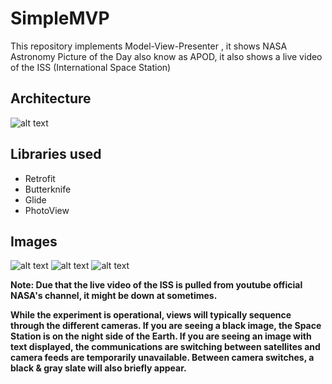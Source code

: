 # SimpleMVP
This repository implements Model-View-Presenter , it shows NASA Astronomy Picture of the Day also know as APOD, it also shows a live video of the ISS (International Space Station)

## Architecture
![alt text](https://github.com/AnDevCba/GitHubMVP/raw/master/images/architecture_android.png)

## Libraries used
- Retrofit
- Butterknife
- Glide
- PhotoView

## Images
![alt text](https://camo.githubusercontent.com/fce84fa2d5ff947f6b6479f3fe9c28e0d3068a39/68747470733a2f2f692e696d6775722e636f6d2f534539684d55432e706e67
)
![alt text](https://camo.githubusercontent.com/5c1e786942c796f8c295601c07ec9c293c7955d3/68747470733a2f2f692e696d6775722e636f6d2f4e61593654485a2e706e67)
![alt text](https://camo.githubusercontent.com/0250eb8819e599aab69bd359e4e85a864c11f432/68747470733a2f2f692e696d6775722e636f6d2f646e32766a37592e706e67)

**Note: Due that the live video of the ISS is pulled from youtube official NASA's channel, it might be down at sometimes.**

**While the experiment is operational, views will typically sequence through the different cameras. If you are seeing a black image, the Space Station is on the night side of the Earth. If you are seeing an image with text displayed, the communications are switching between satellites and camera feeds are temporarily unavailable. Between camera switches, a black & gray slate will also briefly appear.**
